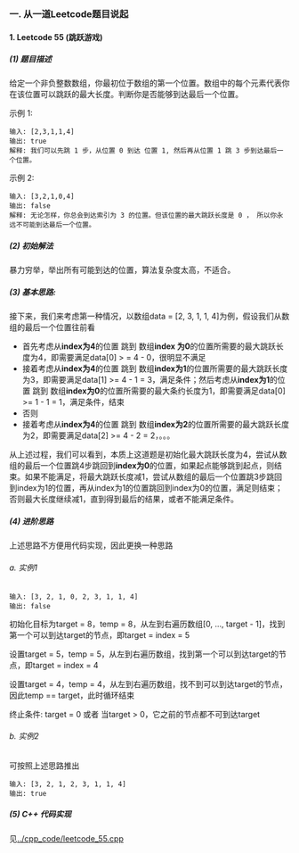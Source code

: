 ### 一. 从一道Leetcode题目说起

#### 1. Leetcode 55 (跳跃游戏)

##### (1) 题目描述

给定一个非负整数数组，你最初位于数组的第一个位置。数组中的每个元素代表你在该位置可以跳跃的最大长度。判断你是否能够到达最后一个位置。

示例 1:

```
输入: [2,3,1,1,4]
输出: true
解释: 我们可以先跳 1 步，从位置 0 到达 位置 1, 然后再从位置 1 跳 3 步到达最后一个位置。
```

示例 2:

```
输入: [3,2,1,0,4]
输出: false
解释: 无论怎样，你总会到达索引为 3 的位置。但该位置的最大跳跃长度是 0 ， 所以你永远不可能到达最后一个位置。
```

##### (2) 初始解法

暴力穷举，举出所有可能到达的位置，算法复杂度太高，不适合。

##### (3) 基本思路:

接下来，我们来考虑第一种情况，以数组data = [2, 3, 1, 1, 4]为例，假设我们从数组的最后一个位置往前看

* 首先考虑从**index为4**的位置 跳到 数组**index 为0**的位置所需要的最大跳跃长度为4，即需要满足data[0] > = 4 - 0，很明显不满足
* 接着考虑从**index为4**的位置 跳到 数组**index为1**的位置所需要的最大跳跃长度为3，即需要满足data[1] >= 4 - 1 = 3，满足条件；然后考虑从**index为1**的位置 跳到 数组**index为0**的位置所需要的最大条约长度为1，即需要满足data[0] >= 1 - 1 = 1，满足条件，结束
* 否则
* 接着考虑从**index为4**的位置 跳到 数组**index为2**的位置所需要的最大跳跃长度为2，即需要满足data[2] >= 4 - 2 = 2，。。。

从上述过程，我们可以看到，本质上这道题是初始化最大跳跃长度为4，尝试从数组的最后一个位置跳4步跳回到**index为0**的位置，如果起点能够跳到起点，则结束。如果不能满足，将最大跳跃长度减1，尝试从数组的最后一个位置跳3步跳回到index为1的位置，再从index为1的位置跳回到index为0的位置，满足则结束；否则最大长度继续减1，直到得到最后的结果，或者不能满足条件。

##### (4) 进阶思路

上述思路不方便用代码实现，因此更换一种思路

###### a. 实例1

```
输入: [3, 2, 1, 0, 2, 3, 1, 1, 4]
输出: false
```

初始化目标为target = 8，temp = 8，从左到右遍历数组[0, ..., target - 1]，找到第一个可以到达target的节点，即target = index = 5

设置target = 5，temp = 5，从左到右遍历数组，找到第一个可以到达target的节点，即target = index = 4

设置target = 4，temp = 4，从左到右遍历数组，找不到可以到达target的节点，因此temp == target，此时循环结束

终止条件: target = 0 或者 当target > 0，它之前的节点都不可到达target

###### b. 实例2

可按照上述思路推出

```
输入: [3, 2, 1, 2, 3, 1, 1, 4]
输出: true
```

##### (5) C++ 代码实现

见[../cpp_code/leetcode_55.cpp](../cpp_code/leetcode_55.cpp)